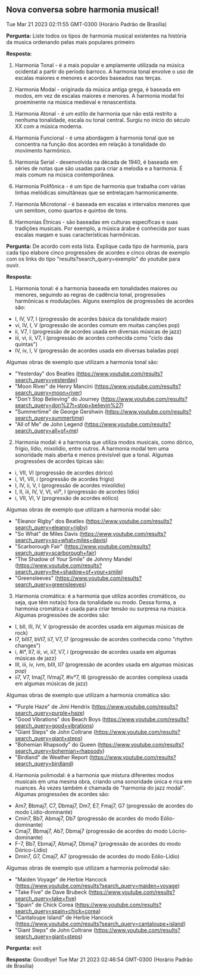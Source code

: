 
## Nova conversa sobre harmonia musical!
Tue Mar 21 2023 02:11:55 GMT-0300 (Horário Padrão de Brasília)

**Pergunta:** Liste todos os tipos de harmonia musical existentes na história da musica ordenando pelas mais populares primeiro

**Resposta:** 

1. Harmonia Tonal - é a mais popular e amplamente utilizada na música ocidental a partir do período barroco. A harmonia tonal envolve o uso de escalas maiores e menores e acordes baseados nas terças.

2. Harmonia Modal - originada da música antiga grega, é baseada em modos, em vez de escalas maiores e menores. A harmonia modal foi proeminente na música medieval e renascentista.

3. Harmonia Atonal - é um estilo de harmonia que não está restrito a nenhuma tonalidade, escala ou tonal central. Surgiu no início do século XX com a música moderna.

4. Harmonia Funcional - é uma abordagem à harmonia tonal que se concentra na função dos acordes em relação à tonalidade do movimento harmônico.

5. Harmonia Serial - desenvolvida na década de 1940, é baseada em séries de notas que são usadas para criar a melodia e a harmonia. É mais comum na música contemporânea.

6. Harmonia Polifônica - é um tipo de harmonia que trabalha com várias linhas melódicas simultâneas que se entrelaçam harmonicamente.

7. Harmonia Microtonal - é baseada em escalas e intervalos menores que um semitom, como quartos e quintos de tons.

8. Harmonias Étnicas - são baseadas em culturas específicas e suas tradições musicais. Por exemplo, a música árabe é conhecida por suas escalas maqam e suas características harmônicas.

**Pergunta:** De acordo com esta lista. Explique cada tipo de harmonia, para cada tipo elabore cinco progressões de acordes e cinco obras de exemplo com os links do tipo "results?search_query=exemplo" do youtube para ouvir.

**Resposta:** 

1) Harmonia tonal: é a harmonia baseada em tonalidades maiores ou menores, seguindo as regras de cadência tonal, progressões harmônicas e modulações. Alguns exemplos de progressões de acordes são:

- I, IV, V7, I (progressão de acordes básica da tonalidade maior)
- vi, IV, I, V (progressão de acordes comum em muitas canções pop)
- ii, V7, I (progressão de acordes usada em diversas músicas de jazz)
- iii, vi, ii, V7, I (progressão de acordes conhecida como "ciclo das quintas")
- IV, iv, I, V (progressão de acordes usada em diversas baladas pop)

Algumas obras de exemplo que utilizam a harmonia tonal são:

- "Yesterday" dos Beatles (https://www.youtube.com/results?search_query=yesterday)
- "Moon River" de Henry Mancini (https://www.youtube.com/results?search_query=moon+river)
- "Don't Stop Believing" do Journey (https://www.youtube.com/results?search_query=don%27t+stop+believin%27)
- "Summertime" de George Gershwin (https://www.youtube.com/results?search_query=summertime)
- "All of Me" de John Legend (https://www.youtube.com/results?search_query=all+of+me)

2) Harmonia modal: é a harmonia que utiliza modos musicais, como dórico, frígio, lídio, mixolídio, entre outros. A harmonia modal tem uma sonoridade mais aberta e menos previsível que a tonal. Algumas progressões de acordes típicas são:

- i, VII, VI (progressão de acordes dórico)
- i, VI, VII, i (progressão de acordes frígio)
- I, IV, ii, V, I (progressão de acordes mixolídio)
- I, II, iii, IV, V, VI, vii⁰, I (progressão de acordes lídio)
- i, VII, VI, V (progressão de acordes eólico)

Algumas obras de exemplo que utilizam a harmonia modal são:

- "Eleanor Rigby" dos Beatles (https://www.youtube.com/results?search_query=eleanor+rigby)
- "So What" de Miles Davis (https://www.youtube.com/results?search_query=so+what+miles+davis)
- "Scarborough Fair" (https://www.youtube.com/results?search_query=scarborough+fair)
- "The Shadow of Your Smile" de Johnny Mandel (https://www.youtube.com/results?search_query=the+shadow+of+your+smile)
- "Greensleeves" (https://www.youtube.com/results?search_query=greensleeves)

3) Harmonia cromática: é a harmonia que utiliza acordes cromáticos, ou seja, que têm nota(s) fora da tonalidade ou modo. Dessa forma, a harmonia cromática é usada para criar tensão ou surpresa na música. Algumas progressões de acordes são:

- I, bII, III, IV, V (progressão de acordes usada em algumas músicas de rock)
- I7, bIII7, bVI7, ii7, V7, I7 (progressão de acordes conhecida como "rhythm changes")
- i, #i°, II7, iii, vi, ii7, V7, i (progressão de acordes usada em algumas músicas de jazz)
- III, iii, iv, ivm, bIII, II7 (progressão de acordes usada em algumas músicas pop)
- ii7, V7, Imaj7, IVmaj7, #iv°7, I6 (progressão de acordes complexa usada em algumas músicas de jazz)

Algumas obras de exemplo que utilizam a harmonia cromática são:

- "Purple Haze" de Jimi Hendrix (https://www.youtube.com/results?search_query=purple+haze)
- "Good Vibrations" dos Beach Boys (https://www.youtube.com/results?search_query=good+vibrations)
- "Giant Steps" de John Coltrane (https://www.youtube.com/results?search_query=giant+steps)
- "Bohemian Rhapsody" do Queen (https://www.youtube.com/results?search_query=bohemian+rhapsody)
- "Birdland" de Weather Report (https://www.youtube.com/results?search_query=birdland)

4) Harmonia polimodal: é a harmonia que mistura diferentes modos musicais em uma mesma obra, criando uma sonoridade única e rica em nuances. Às vezes também é chamada de "harmonia do jazz modal". Algumas progressões de acordes são:

- Am7, Bbmaj7, C7, Dbmaj7, Dm7, E7, Fmaj7, G7 (progressão de acordes do modo Lídio-dominante)
- Cmin7, Bb7, Abmaj7, Db7 (progressão de acordes do modo Eólio- dominante)
- Cmaj7, Bbmaj7, Ab7, Dbmaj7 (progressão de acordes do modo Lócrio-dominante)
- F-7, Bb7, Ebmaj7, Abmaj7, Dbmaj7 (progressão de acordes do modo Dórico-Lídio)
- Dmin7, G7, Cmaj7, A7 (progressão de acordes do modo Eólio-Lídio)

Algumas obras de exemplo que utilizam a harmonia polimodal são:

- "Maiden Voyage" de Herbie Hancock (https://www.youtube.com/results?search_query=maiden+voyage)
- "Take Five" de Dave Brubeck (https://www.youtube.com/results?search_query=take+five)
- "Spain" de Chick Corea (https://www.youtube.com/results?search_query=spain+chick+corea)
- "Cantaloupe Island" de Herbie Hancock (https://www.youtube.com/results?search_query=cantaloupe+island)
- "Giant Steps" de John Coltrane (https://www.youtube.com/results?search_query=giant+steps)

**Pergunta:** exit

**Resposta:** Goodbye! 
Tue Mar 21 2023 02:46:54 GMT-0300 (Horário Padrão de Brasília)